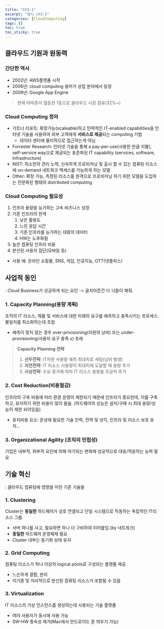 ```yaml
---
title: "Ch3-1"
excerpt: "임시 ch3-1"
categories: [CloudComputing]
tags: []
toc: true
toc_sticky: true
---
```



## 클라우드 기원과 원동력

### 간단한 역사
* 2002년: AWS플랫폼 시작
* 2006년: cloud computing 용어가 상업 분야에서 등장
* 2009년: Google App Engine

> 현재 아마존이 월등한 1등으로 클라우드 시장 점유(32%~)


### Cloud Computing 정의
* 가트너 리포트: 확장가능(scaleable)하고 탄력적인 IT-enabled capabilities을 인터넷 기술을
  사용하여 외부 고객에게 **서비스로 제공**되는 computing 기법
  * 데이터 센터에 물리적으로 접근하는게 아님
* Forrester Research: 인터넷 기술을 통해 a pay-per-use(사용한 만큼 지불), self-service way으로 제공되는
  표준화된 IT capability (services, software, Infrastructure)
* NIST: 최소한의 관리 노력, 신속하게 프로비저닝 및 출시 할 수 있는 컴퓨팅 리소스에 on-demand 네트워크 액세스를 가능하게 하는 모델
* Other: 확장 가능, 측정된 리소스를 원격으로 프로비저닝 하기 위한 모델을 도입하는 전문화된 형태의 distributed computing


### Cloud Computing 필요성
1. 인프라 용량을 능가하는 고속 비즈니스 성장
2. 기존 인프라의 한계
   1. 낮은 활용도
   2. 느린 응답 시간
   3. 기존 인프라를 능가하는 대량의 데이터
   4. HW는 노후화됨
3. 높은 컴퓨팅 인프라 비용
4. 분산된 사용자 집단(모바일 등)

* 사용 예: 온라인 쇼핑몰, SNS, 게임, 인공지능, OTT(넷플릭스)


## 사업적 동인
: Cloud Business가 성공하게 되는 요인 -> 골치아픈건 다 늬들이 해줘.

### 1. Capacity Planning(용량 계획) 

조직의 IT 리소스, 제품 및 서비스에 대한 미래의 요구를 예측하고 충족시키는 프로세스. 불일치를 최소화하는데 초점
   * 예측이 맞지 않는 경우 over-privisioning(자원의 낭비) 또는 under-provisioning(사용자 요구 충족 x) 초래
   > **Capacity Planning 전략**
   > 1. **선두전략**: IT자원 사용량 예측 최대치로 세팅(낭비 발생)
   > 2. **지연전략**: IT 리소스 사용량이 최대치에 도달할 때 용량 추가
   > 3. **사상전략**: 수요 증가에 따라 IT 리소스 용량을 조금씩 추가

### 2. Cost Reduction(비용절감)
인프라의 구축 비용에 따라 환경 운영이 제한되기 때문에 인프라가 중요한데, 이를 구축하고, 유지하기 위한 비용이 많이 들음. (하드웨어의 성능은 설치/구매 시 최대 용량/성능이 제한 되어있음)
   * 유지비용 요소: 운녕에 필요한 기술 인력, 전력 및 냉각, 인프라 및 리소스 보호 유지...

### 3. Organizational Agility (조직의 민첩성)
기업은 내부적, 외부적 요인에 의해 야기되는 변화에 성공적으로 대응/적응하는 능력 필요


## 기술 혁신
: 클라우드 컴퓨팅에 영향을 미친 기존 기술들

### 1. Clustering
Cluster는 **동일한** 하드웨어가 상호 연결되고 단일 시스템으로 작동하는 독립적인 IT리소스 그룹.
  * 서버 하나를 사고, 필요하면 하나 더 구비하여 이어붙임.(by 네트워크)
  * **동일한** 하드웨어 운영체제 필요
  * Cluster 내부는 동기화 상태 유지

### 2. Grid Computing
컴퓨팅 리소스가 하나 이상의 logical pools로 구성되는 플랫폼 제공
* 느슨하게 결합, 분리
* 이기종 및 지리적으로 분산된 컴퓨팅 리소스가 포함될 수 있음

### 3. Virtualization
IT 리소스의 가상 인스턴스를 생성하는데 사용되는 기술 플랫폼
* 여러 사용자가 동시에 사용 가능
* SW-HW 종속성 제거(Mac에서 안드로이드 폰 띄우기 가능)

